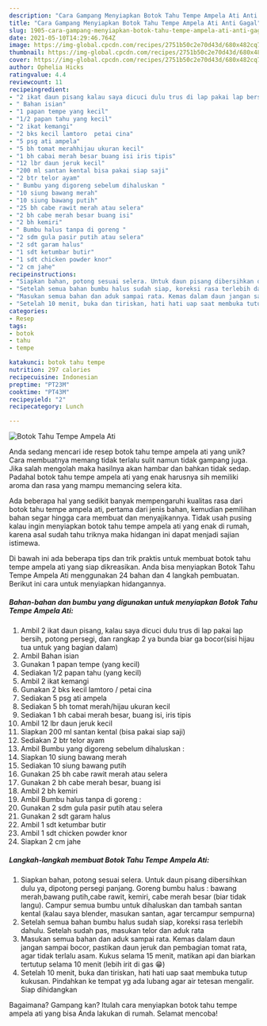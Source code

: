 ```yaml
---
description: "Cara Gampang Menyiapkan Botok Tahu Tempe Ampela Ati Anti Gagal"
title: "Cara Gampang Menyiapkan Botok Tahu Tempe Ampela Ati Anti Gagal"
slug: 1905-cara-gampang-menyiapkan-botok-tahu-tempe-ampela-ati-anti-gagal
date: 2021-05-10T14:29:46.764Z
image: https://img-global.cpcdn.com/recipes/2751b50c2e70d43d/680x482cq70/botok-tahu-tempe-ampela-ati-foto-resep-utama.jpg
thumbnail: https://img-global.cpcdn.com/recipes/2751b50c2e70d43d/680x482cq70/botok-tahu-tempe-ampela-ati-foto-resep-utama.jpg
cover: https://img-global.cpcdn.com/recipes/2751b50c2e70d43d/680x482cq70/botok-tahu-tempe-ampela-ati-foto-resep-utama.jpg
author: Ophelia Hicks
ratingvalue: 4.4
reviewcount: 11
recipeingredient:
- "2 ikat daun pisang kalau saya dicuci dulu trus di lap pakai lap bersih potong persegi dan rangkap 2 ya bunda biar ga bocorsisi hijau tua untuk yang bagian dalam"
- " Bahan isian"
- "1 papan tempe yang kecil"
- "1/2 papan tahu yang kecil"
- "2 ikat kemangi"
- "2 bks kecil lamtoro  petai cina"
- "5 psg ati ampela"
- "5 bh tomat merahhijau ukuran kecil"
- "1 bh cabai merah besar buang isi iris tipis"
- "12 lbr daun jeruk kecil"
- "200 ml santan kental bisa pakai siap saji"
- "2 btr telor ayam"
- " Bumbu yang digoreng sebelum dihaluskan "
- "10 siung bawang merah"
- "10 siung bawang putih"
- "25 bh cabe rawit merah atau selera"
- "2 bh cabe merah besar buang isi"
- "2 bh kemiri"
- " Bumbu halus tanpa di goreng "
- "2 sdm gula pasir putih atau selera"
- "2 sdt garam halus"
- "1 sdt ketumbar butir"
- "1 sdt chicken powder knor"
- "2 cm jahe"
recipeinstructions:
- "Siapkan bahan, potong sesuai selera. Untuk daun pisang dibersihkan dulu ya, dipotong persegi panjang. Goreng bumbu halus : bawang merah,bawang putih,cabe rawit, kemiri, cabe merah besar (biar tidak langu). Campur semua bumbu untuk dihaluskan dan tambah santan kental (kalau saya blender, masukan santan, agar tercampur sempurna)"
- "Setelah semua bahan bumbu halus sudah siap, koreksi rasa terlebih dahulu. Setelah sudah pas, masukan telor dan aduk rata"
- "Masukan semua bahan dan aduk sampai rata. Kemas dalam daun jangan sampai bocor, pastikan daun jeruk dan pembagian tomat rata, agar tidak terlalu asam. Kukus selama 15 menit, matikan api dan biarkan tertutup selama 10 menit (lebih irit di gas 😁)"
- "Setelah 10 menit, buka dan tiriskan, hati hati uap saat membuka tutup kukusan. Pindahkan ke tempat yg ada lubang agar air tetesan mengalir. Siap dihidangkan"
categories:
- Resep
tags:
- botok
- tahu
- tempe

katakunci: botok tahu tempe 
nutrition: 297 calories
recipecuisine: Indonesian
preptime: "PT23M"
cooktime: "PT43M"
recipeyield: "2"
recipecategory: Lunch

---
```



![Botok Tahu Tempe Ampela Ati](https://img-global.cpcdn.com/recipes/2751b50c2e70d43d/680x482cq70/botok-tahu-tempe-ampela-ati-foto-resep-utama.jpg)

Anda sedang mencari ide resep botok tahu tempe ampela ati yang unik? Cara membuatnya memang tidak terlalu sulit namun tidak gampang juga. Jika salah mengolah maka hasilnya akan hambar dan bahkan tidak sedap. Padahal botok tahu tempe ampela ati yang enak harusnya sih memiliki aroma dan rasa yang mampu memancing selera kita.



Ada beberapa hal yang sedikit banyak mempengaruhi kualitas rasa dari botok tahu tempe ampela ati, pertama dari jenis bahan, kemudian pemilihan bahan segar hingga cara membuat dan menyajikannya. Tidak usah pusing kalau ingin menyiapkan botok tahu tempe ampela ati yang enak di rumah, karena asal sudah tahu triknya maka hidangan ini dapat menjadi sajian istimewa.


Di bawah ini ada beberapa tips dan trik praktis untuk membuat botok tahu tempe ampela ati yang siap dikreasikan. Anda bisa menyiapkan Botok Tahu Tempe Ampela Ati menggunakan 24 bahan dan 4 langkah pembuatan. Berikut ini cara untuk menyiapkan hidangannya.

<!--inarticleads1-->

##### Bahan-bahan dan bumbu yang digunakan untuk menyiapkan Botok Tahu Tempe Ampela Ati:

1. Ambil 2 ikat daun pisang, kalau saya dicuci dulu trus di lap pakai lap bersih, potong persegi, dan rangkap 2 ya bunda biar ga bocor(sisi hijau tua untuk yang bagian dalam)
1. Ambil  Bahan isian
1. Gunakan 1 papan tempe (yang kecil)
1. Sediakan 1/2 papan tahu (yang kecil)
1. Ambil 2 ikat kemangi
1. Gunakan 2 bks kecil lamtoro / petai cina
1. Sediakan 5 psg ati ampela
1. Sediakan 5 bh tomat merah/hijau ukuran kecil
1. Sediakan 1 bh cabai merah besar, buang isi, iris tipis
1. Ambil 12 lbr daun jeruk kecil
1. Siapkan 200 ml santan kental (bisa pakai siap saji)
1. Sediakan 2 btr telor ayam
1. Ambil  Bumbu yang digoreng sebelum dihaluskan :
1. Siapkan 10 siung bawang merah
1. Sediakan 10 siung bawang putih
1. Gunakan 25 bh cabe rawit merah atau selera
1. Gunakan 2 bh cabe merah besar, buang isi
1. Ambil 2 bh kemiri
1. Ambil  Bumbu halus tanpa di goreng :
1. Gunakan 2 sdm gula pasir putih atau selera
1. Gunakan 2 sdt garam halus
1. Ambil 1 sdt ketumbar butir
1. Ambil 1 sdt chicken powder knor
1. Siapkan 2 cm jahe




<!--inarticleads2-->

##### Langkah-langkah membuat Botok Tahu Tempe Ampela Ati:

1. Siapkan bahan, potong sesuai selera. Untuk daun pisang dibersihkan dulu ya, dipotong persegi panjang. Goreng bumbu halus : bawang merah,bawang putih,cabe rawit, kemiri, cabe merah besar (biar tidak langu). Campur semua bumbu untuk dihaluskan dan tambah santan kental (kalau saya blender, masukan santan, agar tercampur sempurna)
1. Setelah semua bahan bumbu halus sudah siap, koreksi rasa terlebih dahulu. Setelah sudah pas, masukan telor dan aduk rata
1. Masukan semua bahan dan aduk sampai rata. Kemas dalam daun jangan sampai bocor, pastikan daun jeruk dan pembagian tomat rata, agar tidak terlalu asam. Kukus selama 15 menit, matikan api dan biarkan tertutup selama 10 menit (lebih irit di gas 😁)
1. Setelah 10 menit, buka dan tiriskan, hati hati uap saat membuka tutup kukusan. Pindahkan ke tempat yg ada lubang agar air tetesan mengalir. Siap dihidangkan




Bagaimana? Gampang kan? Itulah cara menyiapkan botok tahu tempe ampela ati yang bisa Anda lakukan di rumah. Selamat mencoba!

